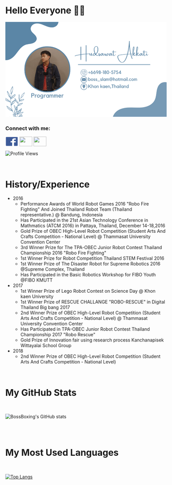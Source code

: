 <h1> Hello Everyone 👋🏻</h1>

<img src=".\img\profile_cover.png" alt="BossBoxing">

<h3 align="left">Connect with me:</h3>
<p align="left">
<a href="https://web.facebook.com/BigBossRomantic" target="blank"><img align="center" src="https://raw.githubusercontent.com/devicons/devicon/master/icons/facebook/facebook-plain.svg" alt="facebook" height="30" width="40" /></a>
<a href="https://www.linkedin.com/in/hudsawat-akkati-bb7759234/" target="blank"><img align="center" src="https://cdn.jsdelivr.net/npm/simple-icons@3.0.1/icons/linkedin.svg" alt="" height="30" width="40" /></a>
<a href="https://www.instagram.com/bossboxing_/" target="blank"><img align="center" src="https://cdn.jsdelivr.net/npm/simple-icons@3.0.1/icons/instagram.svg" alt="" height="30" width="40" /></a>
<!-- <a href="your link" target="blank"><img align="center" src="https://cdn.jsdelivr.net/npm/simple-icons@3.0.1/icons/youtube.svg" alt="" height="30" width="40" /></a> -->

![Profile Views](https://komarev.com/ghpvc/?username=BossBoxing&label=Visits)

<br>

<h1>History/Experience </h1>

- 2016
  - Performance Awards of World Robot Games 2016 "Robo Fire Fighting" And Joined Thailand Robot Team (Thailand representative.)
  @ Bandung, Indonesia
  - Has Participated in the 21st Asian Technology Conference in Mathmatics (ATCM 2016) in Pattaya, Thailand, December 14-18,2016
  - Gold Prize of OBEC High-Level Robot Competition (Student Arts And Crafts Competition - National Level) @ Thammasat University Convention Center
  - 3rd Winner Prize for The TPA-OBEC Junior Robot Contest Thailand Championship 2016 "Robo Fire Fighting"
  - 1st Winner Prize for Robot Competition Thailand STEM Festival 2016
  - 1st Winner Prize of The Disaster Robot for Supreme Robotics 2016 @Supreme Complex, Thailand
  - Has Participated in the Basic Robotics Workshop for FIBO Youth @FIBO KMUTT
- 2017
    - 1st Winner Prize of Lego Robot Contest on Science Day @ Khon kaen University
    - 1st Winner Prize of RESCUE CHALLANGE "ROBO-RESCUE" in Digital Thailand Big bang 2017
    - 2nd Winner Prize of OBEC High-Level Robot Competition (Student Arts And Crafts Competition - National Level) @ Thammasat University Convention Center
    - Has Participated in TPA-OBEC Junior Robot Contest Thailand Championship 2017 "Robo Rescue"
    - Gold Prize of Innovation fair using research process Kanchanapisek Wittayalai School Group
- 2018
    - 2nd Winner Prize of OBEC High-Level Robot Competition (Student Arts And Crafts Competition - National Level) 

<br>

<h1>My GitHub Stats </h1>
<br>

![BossBoxing's GitHub stats](https://github-readme-stats.vercel.app/api?username=BossBoxing&show_icons=true&theme=dark&rank_icon=github)

</p>

<br>
<br>

<h1>My Most Used Languages </h1>
<br>

[![Top Langs](https://github-readme-stats.vercel.app/api/top-langs/?username=bossboxing&hide_progress=true)](https://github.com/anuraghazra/github-readme-stats)